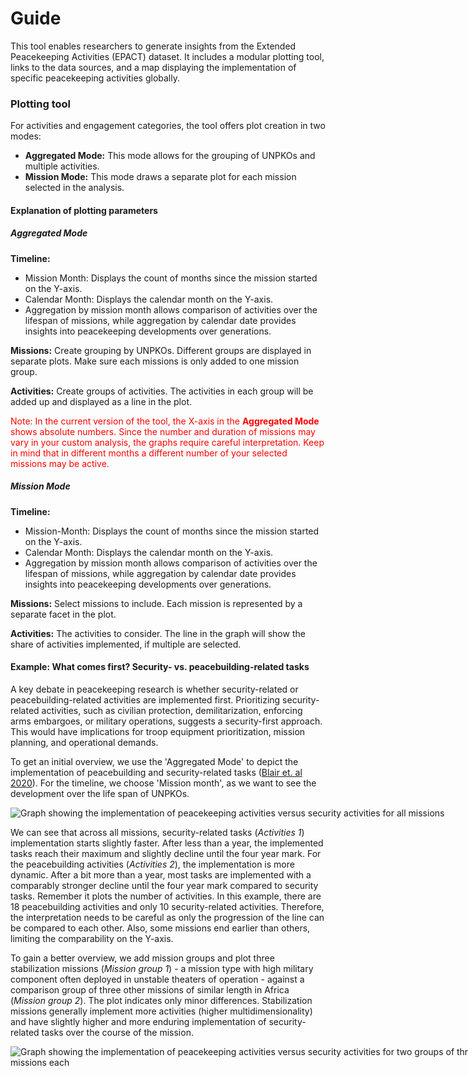 # Guide

This tool enables researchers to generate insights from the Extended Peacekeeping Activities (EPACT) dataset. It includes a modular plotting tool, links to the data sources, and a map displaying the implementation of specific peacekeeping activities globally.

### Plotting tool

For activities and engagement categories, the tool offers plot creation in two modes:

- **Aggregated Mode:** This mode allows for the grouping of UNPKOs and multiple activities.
- **Mission Mode:** This mode draws a separate plot for each mission selected in the analysis.

#### Explanation of plotting parameters

##### Aggregated Mode

**Timeline:**
- Mission Month: Displays the count of months since the mission started on the Y-axis.
- Calendar Month: Displays the calendar month on the Y-axis.
- Aggregation by mission month allows comparison of activities over the lifespan of missions, while aggregation by calendar date provides insights into peacekeeping developments over generations.

**Missions:** Create grouping by UNPKOs. Different groups are displayed in separate plots. Make sure each missions is only added to one mission group.

**Activities:** Create groups of activities. The activities in each group will be added up and displayed as a line in the plot.

<span style="color:red">Note: In the current version of the tool, the X-axis in the **Aggregated Mode** shows absolute numbers. Since the number and duration of missions may vary in your custom analysis, the graphs require careful interpretation. Keep in mind that in different months a different number of your selected missions may be active.</span>

##### Mission Mode

**Timeline:**
- Mission-Month: Displays the count of months since the mission started on the Y-axis.
- Calendar Month: Displays the calendar month on the Y-axis.
- Aggregation by mission month allows comparison of activities over the lifespan of missions, while aggregation by calendar date provides insights into peacekeeping developments over generations.

**Missions:** Select missions to include. Each mission is represented by a separate facet in the plot.

**Activities:** The activities to consider. The line in the graph will show the share of activities implemented, if multiple are selected.

#### Example: What comes first? Security- vs. peacebuilding-related tasks

A key debate in peacekeeping research is whether security-related or peacebuilding-related activities are implemented first. Prioritizing security-related activities, such as civilian protection, demilitarization, enforcing arms embargoes, or military operations, suggests a security-first approach. This would have implications for troop equipment prioritization, mission planning, and operational demands.

To get an initial overview, we use the 'Aggregated Mode' to depict the implementation of peacebuilding and security-related tasks (<a href="https://onlinelibrary.wiley.com/doi/full/10.1111/ajps.12650" target="_blank">Blair et. al 2020</a>). For the timeline, we choose 'Mission month', as we want to see the development over the life span of UNPKOs.

<div style="width: 80vw; margin: auto">
<img src="example1.png" alt="Graph showing the implementation of peacekeeping activities versus security activities for all missions", style="max-width: 100%; height: auto">
</div>

We can see that across all missions, security-related tasks (*Activities 1*) implementation starts slightly faster. After less than a year, the implemented tasks reach their maximum and slightly decline  until the four year mark. For the peacebuilding activities (*Activities 2*), the implementation is more dynamic. After a bit more than a year, most tasks are implemented with a comparably stronger decline until the four year mark compared to security tasks. Remember it plots the number of activities. In this example, there are 18 peacebuilding activities and only 10 security-related activities. Therefore, the interpretation needs to be careful as only the progression of the line can be compared to each other. Also, some missions end earlier than others, limiting the comparability on the Y-axis.

To gain a better overview, we add mission groups and plot three stabilization missions (*Mission group 1*) - a mission type with high military component often deployed in unstable theaters of operation - against a comparison group of three other missions of similar length in Africa (*Mission group 2*). The plot indicates only minor differences. Stabilization missions generally implement more activities (higher multidimensionality) and have slightly higher and more enduring implementation of security-related tasks over the course of the mission.

<div style="width: 80vw; margin: auto">
<img src="example2.png" alt="Graph showing the implementation of peacekeeping activities versus security activities for two groups of three missions each", style="max-width: 100%; height: auto">
</div>
